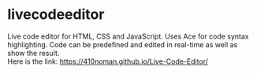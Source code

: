 # livecodeeditor
Live code editor for HTML, CSS and JavaScript. Uses Ace for code syntax highlighting. Code can be predefined and edited in real-time as well as show the result.<br>
Here is the link: https://410noman.github.io/Live-Code-Editor/
